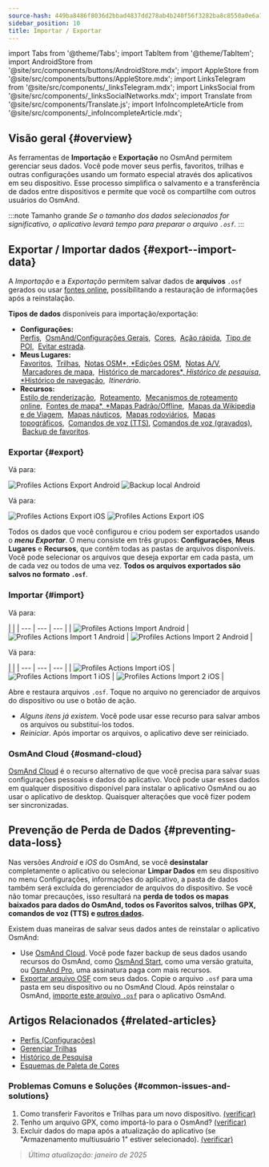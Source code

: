 ```yaml
---
source-hash: 449ba8486f8036d2bbad4837dd278ab4b240f56f3282ba8c8550a0e6a1d7cc6b
sidebar_position: 10
title: Importar / Exportar
---
```

import Tabs from '@theme/Tabs';
import TabItem from '@theme/TabItem';
import AndroidStore from '@site/src/components/buttons/AndroidStore.mdx';
import AppleStore from '@site/src/components/buttons/AppleStore.mdx';
import LinksTelegram from '@site/src/components/_linksTelegram.mdx';
import LinksSocial from '@site/src/components/_linksSocialNetworks.mdx';
import Translate from '@site/src/components/Translate.js';
import InfoIncompleteArticle from '@site/src/components/_infoIncompleteArticle.mdx';


## Visão geral {#overview}

As ferramentas de **Importação** e **Exportação** no OsmAnd permitem gerenciar seus dados. Você pode mover seus perfis, favoritos, trilhas e outras configurações usando um formato especial através dos aplicativos em seu dispositivo. Esse processo simplifica o salvamento e a transferência de dados entre dispositivos e permite que você os compartilhe com outros usuários do OsmAnd.

:::note Tamanho grande
*Se o tamanho dos dados selecionados for significativo, o aplicativo levará tempo para preparar o arquivo `.osf`.*
:::


## Exportar / Importar dados {#export--import-data}

A *Importação* e a *Exportação* permitem salvar dados de **arquivos** `.osf` gerados ou usar [fontes online](../map/raster-maps.md), possibilitando a restauração de informações após a reinstalação.

**Tipos de dados** disponíveis para importação/exportação:

- **Configurações:**  
        [Perfis](../personal/profiles.md#actions), &nbsp;[OsmAnd/Configurações Gerais](../personal/global-settings.md), &nbsp;[Cores](../personal/color-palette-schemes.md), &nbsp;[Ação rápida](../widgets/quick-action.md), &nbsp;[Tipo de POI](../map/point-layers-on-map.md#poi-types), &nbsp;[Evitar estrada](../map/map-context-menu.md#avoid-road).
- **Meus Lugares:**  
        [Favoritos](../personal/favorites.md#export--import), &nbsp;[Trilhas](../personal/tracks/manage-tracks.md#import--export-track), &nbsp;[Notas OSM*, *Edições OSM](../plugins/osm-editing.md#create--modify-poi), &nbsp;[Notas A/V](../plugins/audio-video-notes.md), &nbsp;[Marcadores de mapa](../personal/markers.md), &nbsp;[Histórico de marcadores*, *Histórico de pesquisa*, *Histórico de navegação](../personal/global-settings.md#history), &nbsp;*Itinerário*.
- **Recursos:**  
        [Estilo de renderização](../map/vector-maps.md#custom-map-style), &nbsp;[Roteamento](../navigation/routing/osmand-routing.md), &nbsp;[Mecanismos de roteamento online](../navigation/routing/online-routing.md), &nbsp;[Fontes de mapa*, *Mapas Padrão/Offline](../map/raster-maps.md), &nbsp;[Mapas da Wikipedia e de Viagem](../plan-route/travel-guides.md), &nbsp;[Mapas náuticos](../plugins/nautical-charts.md), &nbsp;[Mapas rodoviários](../map/vector-maps.md#road-style), &nbsp;[Mapas topográficos](../plugins/topography.md), &nbsp;[Comandos de voz (TTS)](../navigation/guidance/voice-navigation.md#tts-text-to-speech), [Comandos de voz (gravados)](../navigation/guidance/voice-navigation.md#recorded-voice-prompts), &nbsp;[Backup de favoritos](../personal/favorites.md#automatic-favorites-backup).


### Exportar {#export}

<Tabs groupId="operating-systems">

<TabItem value="android" label="Android">

Vá para: *<Translate android="true" ids="shared_string_menu,shared_string_settings,import_export,export_to_file"/>*  

![Profiles Actions Export Android](@site/static/img/personal/profiles/profile_actions_export_1_andr.png) ![Backup local Android](@site/static/img/personal/profiles/profile_actions_export_2_andr.png)  

</TabItem>

<TabItem value="ios" label="iOS">

Vá para: *<Translate ios="true" ids="shared_string_menu,shared_string_settings,local_backup,backup_into_file"/>*

![Profiles Actions Export iOS](@site/static/img/personal/profiles/profile_actions_export_1_ios.png)   ![Profiles Actions Export iOS](@site/static/img/personal/profiles/profile_actions_export_2_ios.png)

</TabItem>

</Tabs>

Todos os dados que você configurou e criou podem ser exportados usando o ***menu Exportar***. O menu consiste em três grupos: **Configurações**, **Meus Lugares** e **Recursos**, que contêm todas as pastas de arquivos disponíveis. Você pode selecionar os arquivos que deseja exportar em cada pasta, um de cada vez ou todos de uma vez. **Todos os arquivos exportados são salvos no formato `.osf`**.  


### Importar {#import}

<Tabs groupId="operating-systems">

<TabItem value="android" label="Android">

Vá para: *<Translate android="true" ids="shared_string_menu,shared_string_settings,import_export,shared_string_import"/>*  

| |
| --- | --- | --- |
| ![Profiles Actions Import Android](@site/static/img/personal/profiles/profile_actions_import_android.png) | ![Profiles Actions Import 1 Android](@site/static/img/personal/profiles/profile_actions_import_1_android.png) | ![Profiles Actions Import 2 Android](@site/static/img/personal/profiles/profile_actions_import_2_android.png) |

</TabItem>

<TabItem value="ios" label="iOS">

Vá para: *<Translate ios="true" ids="shared_string_menu,shared_string_settings,local_backup,restore_from_file"/>*  

| |
| --- | --- | --- |
| ![Profiles Actions Import iOS](@site/static/img/personal/profiles/profile_actions_import_ios.png) | ![Profiles Actions Import 1 iOS](@site/static/img/personal/profiles/profile_actions_import_1_ios.png) | ![Profiles Actions Import 2 iOS](@site/static/img/personal/profiles/profile_actions_import_2_ios.png) |

</TabItem>

</Tabs>

Abre e restaura arquivos `.osf`. Toque no arquivo no gerenciador de arquivos do dispositivo ou use o botão de ação.

- *Alguns itens já existem*. Você pode usar esse recurso para salvar ambos os arquivos ou substituí-los todos.
- *Reiniciar*. Após importar os arquivos, o aplicativo deve ser reiniciado.


### OsmAnd Cloud {#osmand-cloud}

[OsmAnd Cloud](../personal/osmand-cloud.md) é o recurso alternativo de que você precisa para salvar suas configurações pessoais e dados do aplicativo. Você pode usar esses dados em qualquer dispositivo disponível para instalar o aplicativo OsmAnd ou ao usar o aplicativo de desktop. Quaisquer alterações que você fizer podem ser sincronizadas.


## Prevenção de Perda de Dados {#preventing-data-loss}

Nas versões *Android* e *iOS* do OsmAnd, se você **desinstalar** completamente o aplicativo ou selecionar **Limpar Dados** em seu dispositivo no menu Configurações, informações do aplicativo, a pasta de dados também será excluída do gerenciador de arquivos do dispositivo. Se você não tomar precauções, isso resultará na **perda de todos os mapas baixados para dados do OsmAnd, todos os Favoritos salvos, trilhas GPX, comandos de voz (TTS) e [outros dados](#export--import-data).**

Existem duas maneiras de salvar seus dados antes de reinstalar o aplicativo OsmAnd:

- Use [OsmAnd Cloud](#osmand-cloud). Você pode fazer backup de seus dados usando recursos do OsmAnd, como [OsmAnd Start](../personal/osmand-cloud.md#osmand-start), como uma versão gratuita, ou [OsmAnd Pro](../purchases/index.md), uma assinatura paga com mais recursos.
- [Exportar arquivo OSF](#export) com seus dados. Copie o arquivo `.osf` para uma pasta em seu dispositivo ou no OsmAnd Cloud. Após reinstalar o OsmAnd, [importe este arquivo `.osf`](#import) para o aplicativo OsmAnd.


## Artigos Relacionados {#related-articles}

- [Perfis (Configurações)](./profiles.md)
- [Gerenciar Trilhas](../personal/tracks/manage-tracks.md#import--export-track)
- [Histórico de Pesquisa](../search/search-history.md#export-and-share)
- [Esquemas de Paleta de Cores](../personal/color-palette-schemes.md)

### Problemas Comuns e Soluções {#common-issues-and-solutions}

1. Como transferir Favoritos e Trilhas para um novo dispositivo. [(verificar)](../troubleshooting/setup.md#how-to-transfer-favorites-and-tracks-to-a-new-device)
2. Tenho um arquivo GPX, como importá-lo para o OsmAnd? [(verificar)](../troubleshooting/setup.md#i-have-a-gpx-file-how-do-i-import-it-into-osmand)
3. Excluir dados do mapa após a atualização do aplicativo (se "Armazenamento multiusuário 1" estiver selecionado). [(verificar)](../troubleshooting/maps-data#deleting-map-data-after-the-app-update-if-multiuser-storage-1-is-selected)

> *Última atualização: janeiro de 2025*